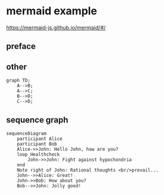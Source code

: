 # mermaid example

https://mermaid-js.github.io/mermaid/#/

## preface

## other
```mermaid
graph TD;
    A-->B;
    A-->C;
    B-->D;
    C-->D;
```

## sequence graph

```mermaid
sequenceDiagram
    participant Alice
    participant Bob
    Alice->>John: Hello John, how are you?
    loop Healthcheck
        John->>John: Fight against hypochondria
    end
    Note right of John: Rational thoughts <br/>prevail...
    John-->>Alice: Great!
    John->>Bob: How about you?
    Bob-->>John: Jolly good!
```